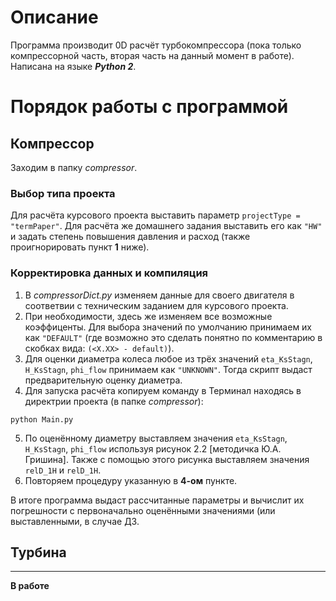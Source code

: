 # Описание
Программа производит 0D расчёт турбокомпрессора (пока только компрессорной часть, вторая часть на данный момент в работе). Написана на языке **_Python 2_**.

# Порядок работы с программой
## Компрессор
Заходим в папку _compressor_.
### Выбор типа проекта
Для расчёта курсового проекта выставить параметр `projectType = "termPaper"`. Для расчёта же домашнего задания выставить его как `"HW"` и задать степень повышения давления и расход (также проигнорировать пункт **1** ниже).

### Корректировка данных и компиляция 
1) В _compressorDict.py_ изменяем данные для своего двигателя в соответвии с техническим заданием для курсового проекта. 
2) При необходимости, здесь же изменяем все возможные коэффиценты. Для выбора значений по умолчанию принимаем их как `"DEFAULT"` (где возможно это сделать понятно по комментарию в скобках вида: `(<X.XX> - default)`).
3) Для оценки диаметра колеса любое из трёх значений `eta_KsStagn`, `H_KsStagn`, `phi_flow` принимаем как `"UNKNOWN"`. Тогда скрипт выдаст предварительную оценку диаметра.
4) Для запуска расчёта копируем команду в Терминал находясь в директрии проекта (в папке _compressor_): 
```
python Main.py
```
5) По оценённому диаметру выставляем значения `eta_KsStagn`, `H_KsStagn`, `phi_flow` используя рисунок 2.2 [методичка Ю.А. Гришина]. Также с помощью этого рисунка выставляем значения `relD_1H` и `relD_1H`.
6) Повторяем процедуру указанную в **4-ом** пункте.

В итоге программа выдаст рассчитанные параметры и вычислит их погрешности с первоначально оценёнными значениями (или выставленными, в случае ДЗ.



## Турбина
-----------------
**В работе**
